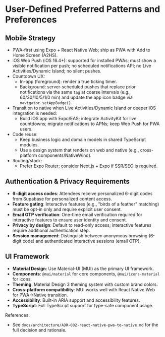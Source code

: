 <!-- Powered by BMAD™ Core -->

# User-Defined Preferred Patterns and Preferences

## Mobile Strategy

- PWA-first using Expo + React Native Web; ship as PWA with Add to Home Screen (A2HS).
- iOS Web Push (iOS 16.4+): supported for installed PWAs; must show a visible notification per push; no scheduled notifications API; no Live Activities/Dynamic Island; no silent pushes.
- Countdown UX:
  - In-app (foreground): render a true ticking timer.
  - Background: server-scheduled pushes that replace prior notifications via the same `tag` at coarse intervals (e.g., 60/30/10/5/1/0 min) and update the app icon badge via `navigator.setAppBadge()`.
- Transition to native when Live Activities/Dynamic Island or deeper iOS integration is needed:
  - Build iOS app with Expo/EAS; integrate ActivityKit for live countdowns; migrate notifications to APNs; keep Web Push for PWA users.
- Code reuse:
  - Keep business logic and domain models in shared TypeScript modules.
  - Use a design system that renders on web and native (e.g., cross-platform components/NativeWind).
- Routing/stack:
  - Prefer Expo Router; consider Next.js + Expo if SSR/SEO is required.

## Authentication & Privacy Requirements

- **6-digit access codes**: Attendees receive personalized 6-digit codes from Supabase for personalized content access.
- **Feature gating**: Interactive features (e.g., "birds of a feather" matching) must be opt-in only and require explicit user consent.
- **Email OTP verification**: One-time email verification required for interactive features to ensure user identity and consent.
- **Privacy by design**: Default to read-only access; interactive features require additional authentication step.
- **Session management**: Distinguish between anonymous browsing (6-digit code) and authenticated interactive sessions (email OTP).

## UI Framework

- **Material Design**: Use Material-UI (MUI) as the primary UI framework.
- **Components**: `@mui/material` for core components, `@mui/icons-material` for icons.
- **Theming**: Material Design 3 theming system with custom brand colors.
- **Cross-platform compatibility**: MUI works well with React Native Web for PWA→Native transition.
- **Accessibility**: Built-in ARIA support and accessibility features.
- **TypeScript**: Full TypeScript support for type-safe component usage.

References:
- See `docs/architecture/ADR-002-react-native-pwa-to-native.md` for the full decision and rationale.
